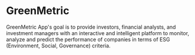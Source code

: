 # GreenMetric
 GreenMetric App's goal is to provide investors, financial analysts, and investment managers with an interactive and intelligent platform to monitor, analyze and predict the performance of companies in terms of ESG (Environment, Social, Governance) criteria.
